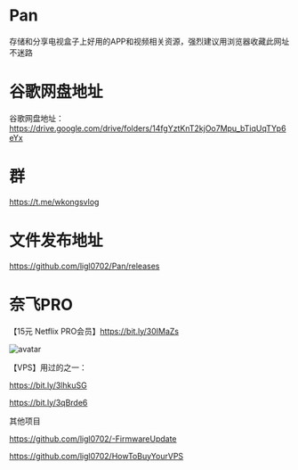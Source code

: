 # Pan
存储和分享电视盒子上好用的APP和视频相关资源，强烈建议用浏览器收藏此网址不迷路

# 谷歌网盘地址
谷歌网盘地址：https://drive.google.com/drive/folders/14fgYztKnT2kjOo7Mpu_bTiqUqTYp6eYx

# 群
https://t.me/wkongsvlog

# 文件发布地址
https://github.com/ligl0702/Pan/releases

# 奈飞PRO
【15元 Netflix PRO会员】https://bit.ly/30IMaZs

![avatar](https://github.com/ligl0702/Pan/blob/master/%E5%BE%AE%E4%BF%A1%E5%9B%BE%E7%89%87_20201201113913.jpg?raw=true)


【VPS】用过的之一：

https://bit.ly/3lhkuSG

https://bit.ly/3qBrde6

其他项目


https://github.com/ligl0702/-FirmwareUpdate


https://github.com/ligl0702/HowToBuyYourVPS
